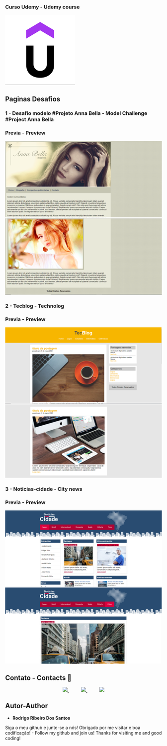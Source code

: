 
### Curso Udemy - Udemy course
![Logo of the project](https://github.com/rodrigoribeiro027/Curso-Udemy-Desafios/blob/main/docs/udemy.png)

## Paginas Desafios

### 1 - Desafio modelo #Projeto Anna Bella - Model Challenge #Project Anna Bella
### Previa - Preview
![Homepage image](https://github.com/rodrigoribeiro027/Curso-Udemy-Desafios/blob/main/docs/model1.png)
![Homepage image](https://github.com/rodrigoribeiro027/Curso-Udemy-Desafios/blob/main/docs/model2.png)

### 2 - Tecblog - Technolog
### Previa - Preview
![Posts](https://github.com/rodrigoribeiro027/Curso-Udemy-Desafios/blob/main/docs/tecblog1.png)
![Posts](https://github.com/rodrigoribeiro027/Curso-Udemy-Desafios/blob/main/docs/tec2.png)

### 3 - Noticias-cidade - City news

### Previa - Preview
 
![Post show](https://github.com/rodrigoribeiro027/Curso-Udemy-Desafios/blob/main/docs/noticias1.png)
![Post show](https://github.com/rodrigoribeiro027/Curso-Udemy-Desafios/blob/main/docs/noticias2.png)


   ## Contato - Contacts :iphone:

<p align="center">
    <a href="https://github.com/rodrigoribeiro027">
        <img  src="https://img.shields.io/badge/github-%23100000.svg?&style=for-the-badge&logo=github&logoColor=white&link=mailto:https://github.com/rodrigoribeiro027">
    </a>
    &nbsp;&nbsp;&nbsp;&nbsp;&nbsp;&nbsp;&nbsp;&nbsp;&nbsp;
    <a href="mailto:rodrigo.rsantos40@gmail.com">
        <img src="https://img.shields.io/badge/gmail-D14836?&style=for-the-badge&logo=gmail&logoColor=white&link=mailto:rodrigo.rsantos40@gmail.com">
    </a>
    &nbsp;&nbsp;&nbsp;&nbsp;&nbsp;&nbsp;&nbsp;&nbsp;&nbsp;
    <a href="https://www.linkedin.com/in/rodrigo-ribeiro-5008211b8/">
        <img src="https://img.shields.io/badge/linkedin-%230077B5.svg?&style=for-the-badge&logo=linkedin&logoColor=white&link=mailto:https://www.linkedin.com/in/rodrigo-ribeiro-5008211b8/">
    </a>
</p>


  ## Autor-Author

  * **Rodrigo Ribeiro Dos Santos** 

Siga o meu github e junte-se a nós!
Obrigado por me visitar e boa codificação! -
Follow my github and join us!
Thanks for visiting me and good coding!
